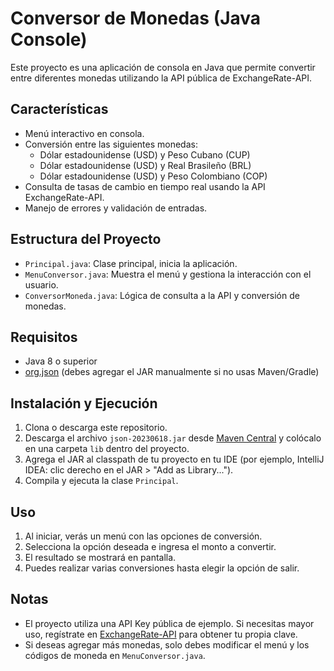 # Conversor de Monedas (Java Console)

Este proyecto es una aplicación de consola en Java que permite convertir entre diferentes monedas utilizando la API pública de ExchangeRate-API.

## Características
- Menú interactivo en consola.
- Conversión entre las siguientes monedas:
  - Dólar estadounidense (USD) y Peso Cubano (CUP)
  - Dólar estadounidense (USD) y Real Brasileño (BRL)
  - Dólar estadounidense (USD) y Peso Colombiano (COP)
- Consulta de tasas de cambio en tiempo real usando la API ExchangeRate-API.
- Manejo de errores y validación de entradas.

## Estructura del Proyecto
- `Principal.java`: Clase principal, inicia la aplicación.
- `MenuConversor.java`: Muestra el menú y gestiona la interacción con el usuario.
- `ConversorMoneda.java`: Lógica de consulta a la API y conversión de monedas.

## Requisitos
- Java 8 o superior
- [org.json](https://mvnrepository.com/artifact/org.json/json) (debes agregar el JAR manualmente si no usas Maven/Gradle)

## Instalación y Ejecución
1. Clona o descarga este repositorio.
2. Descarga el archivo `json-20230618.jar` desde [Maven Central](https://repo1.maven.org/maven2/org/json/json/20230618/json-20230618.jar) y colócalo en una carpeta `lib` dentro del proyecto.
3. Agrega el JAR al classpath de tu proyecto en tu IDE (por ejemplo, IntelliJ IDEA: clic derecho en el JAR > "Add as Library...").
4. Compila y ejecuta la clase `Principal`.

## Uso
1. Al iniciar, verás un menú con las opciones de conversión.
2. Selecciona la opción deseada e ingresa el monto a convertir.
3. El resultado se mostrará en pantalla.
4. Puedes realizar varias conversiones hasta elegir la opción de salir.

## Notas
- El proyecto utiliza una API Key pública de ejemplo. Si necesitas mayor uso, regístrate en [ExchangeRate-API](https://www.exchangerate-api.com/) para obtener tu propia clave.
- Si deseas agregar más monedas, solo debes modificar el menú y los códigos de moneda en `MenuConversor.java`.

